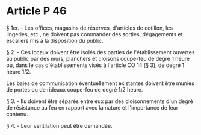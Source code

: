# Article P 46

§ 1er. - Les offices, magasins de réserves, d'articles de cotillon, les lingeries, etc., ne doivent pas commander des sorties, dégagements et escaliers mis à la disposition du public.

§ 2. - Ces locaux doivent être isolés des parties de l'établissement ouvertes au public par des murs, planchers et cloisons coupe-feu de degré 1 heure ou, dans le cas d'établissements visés à l'article CO 14 (§ 3), de degré 1 heure 1/2.

Les baies de communication éventuellement existantes doivent être munies de portes ou de rideaux coupe-feu de degré 1/2 heure.

§ 3. - Ils doivent être séparés entre eux par des cloisonnements d'un degré de résistance au feu en rapport avec la nature et l'importance de leur contenu.

§ 4. - Leur ventilation peut être demandée.
